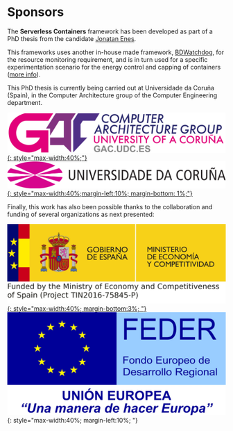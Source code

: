 # Sponsors

The **Serverless Containers** framework has been developed as part of 
a PhD thesis from the candidate [Jonatan Enes](http://jonatanenes.com/).

This frameworks uses another in-house made framework, 
[BDWatchdog](http://bdwatchdog.dec.udc.es/monitoring/index.html),
for the resource monitoring requirement, and is in turn used for a 
specific experimentation scenario for the energy control and capping of
containers ([more info](http://bdwatchdog.dec.udc.es/energy/index.html)).

This PhD thesis is currently being carried out at Universidade da 
Coruña (Spain), in the Computer Architecture group of the Computer 
Engineering department.   

[![sponsor1](img/footer/logotipoingles.png){: style="max-width:40%;"}](http://gac.udc.es/english/)
[![sponsor2](img/footer/03_Simbolo_logo_cor.png){: style="max-width:40%;margin-left:10%; margin-bottom: 1%;"}](http://www.udc.es/index.html?language=en)

Finally, this work has also been possible thanks to the collaboration 
and funding of several organizations as next presented:

[![sponsor3](img/footer/mineco.jpg){: style="max-width:40%; margin-bottom:3%; "}](http://www.mineco.gob.es)
![sponsor4](img/footer/feder.jpg){: style="max-width:40%; margin-left:10%; "}

